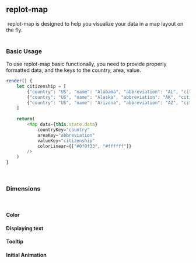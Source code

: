 ## replot-map
​
replot-map is designed to help you visualize your data in a map layout on the fly.  
​
### Basic Usage
To use replot-map basic functionally, you need to provide properly 
formatted data, and the keys to the country, area, value.
​
``` javascript
render() {
    let citizenship = [
        {"country": "US", "name": "Alabama", "abbreviation": "AL", "citizenship": 97.8},
        {"country": "US", "name": "Alaska", "abbreviation": "AK", "citizenship": 96.7},
        {"country": "US", "name": "Arizona", "abbreviation": "AZ", "citizenship": 91.8}
    ]
​
    return(
        <Map data={this.state.data}
            countryKey="country"
            areaKey="abbreviation"
            valueKey="citizenship"
            colorLinear={["#0f0f33", "#ffffff"]}
        />
    )
}
```
​
### Dimensions
​
#### Color
#### Displaying text
#### Tooltip
#### Initial Animation
​
​
​
